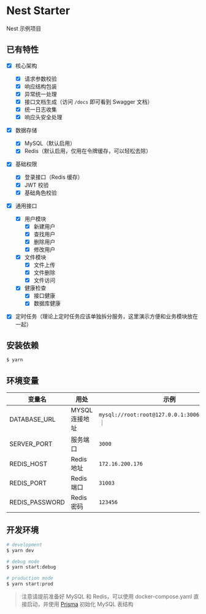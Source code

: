 # Nest Starter

Nest 示例项目

## 已有特性
- [x] 核心架构
  - [x] 请求参数校验
  - [x] 响应结构包装
  - [x] 异常统一处理
  - [x] 接口文档生成（访问 `/docs` 即可看到 Swagger 文档）
  - [x] 统一日志收集
  - [x] 响应头安全处理
- [x] 数据存储
  - [x] MySQL（默认启用）
  - [x] Redis（默认启用，仅用在令牌缓存，可以轻松去除）
- [x] 基础权限
  - [x] 登录接口（Redis 缓存）
  - [x] JWT 校验
  - [x] 基础角色校验
- [x] 通用接口
  - [x] 用户模块
      - [x] 新建用户
      - [x] 查找用户
      - [x] 删除用户
      - [x] 修改用户
  - [x] 文件模块
      - [x] 文件上传
      - [x] 文件删除
      - [x] 文件访问
  - [x] 健康检查
      - [x] 接口健康
      - [x] 数据库健康
- [x] 定时任务（理论上定时任务应该单独拆分服务，这里演示方便和业务模块放在一起）
  

## 安装依赖
```bash
$ yarn
```

## 环境变量

|  变量名       | 用处|   示例|   
|  ----         | ----  | ----  |
| DATABASE_URL  |  MYSQL 连接地址 |  `mysql://root:root@127.0.0.1:3006/nest_starter` ｜
| SERVER_PORT   |  服务端口 | `3000` | 
| REDIS_HOST    |  Redis 地址  | `172.16.200.176` | 
| REDIS_PORT    |  Redis 端口 | `31003`| 
| REDIS_PASSWORD|  Redis 密码  | `123456` | 

## 开发环境

```bash
# development
$ yarn dev

# debug mode
$ yarn start:debug

# production mode
$ yarn start:prod
```

> 注意请提前准备好 MySQL 和 Redis，可以使用 docker-compose.yaml 直接启动，并使用 [Prisma](https://www.prisma.io/docs/reference/api-reference/command-reference#prisma-migrate) 初始化 MySQL 表结构
